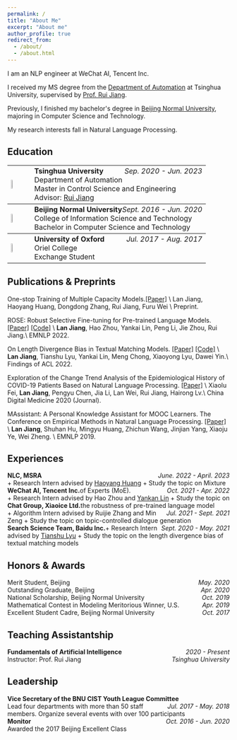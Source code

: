 ```yaml
---
permalink: /
title: "About Me"
excerpt: "About me"
author_profile: true
redirect_from: 
  - /about/
  - /about.html
---
```


I am an NLP engineer at WeChat AI, Tencent Inc.

I received my MS degree from the [Department of Automation](https://www.au.tsinghua.edu.cn/) at Tsinghua University, supervised by [Prof. Rui Jiang](https://www.au.tsinghua.edu.cn/info/1111/1526.htm).

Previously, I finished my bachelor's degree in [Beijing Normal University](https://www.bnu.edu.cn/), majoring in Computer Science and Technology.

My research interests fall in Natural Language Processing.

<!-- What's New ===== -->

<style>
td, th {
   border: none!important;
}
i {
	text-align: right;
	align: right;
}
</style>

Education
---

<table style="border: none!important;">
	  <tbody><tr><td valign="middle" align="left">
	    <img src="http://jiangllan.github.io/images/THU.jpg" width="40%">
	  </td>
	  <td style="width:1px">
	  </td>
	  <td valign="middle" align="left">
	    <div>
        <div style="float:left"><b>Tsinghua University</b></div> <div style="float:right"><i>Sep. 2020 - Jun. 2023</i></div>
        <div style="clear: both"></div>
	    	Department of Automation
        <br>
        Master in Control Science and Engineering
        <br>
		    Advisor: <a href="https://www.au.tsinghua.edu.cn/info/1111/1526.htm">Rui Jiang</a>
        <br>
		</div>
	</td></tr></tbody>
	<tbody><tr><td valign="middle" align="left">
	    <img src="http://jiangllan.github.io/images/BNU.jpg" width="40%">
	  </td>
	  <td style="width:1px">
	  </td>
	  <td valign="middle">
	    <div>
	    	<div style="float:left"><b>Beijing Normal University</b></div> <div style="float:right"><i>Sept. 2016 - Jun. 2020</i></div>
				<div style="clear: both"></div>
	    	College of Information Science and Technology
        <br>
         Bachelor in Computer Science and Technology
        <br>
		</div>
	</td></tr></tbody>
	<tbody><tr><td valign="middle" align="left">
	    <img src="http://jiangllan.github.io/images/OXF.jpg" width="40%">
	  </td>
	  <td style="width:1px">
	  </td>
	  <td valign="middle">
	    <div>
        <div style="float:left"><b>University of Oxford</b></div> <div style="float:right"><i>Jul. 2017 - Aug. 2017</i></div>
				<div style="clear: both"></div>
	    	Oriel College
        <br>
         Exchange Student
        <br>
		</div>
	</td></tr></tbody>
</table>


Publications & Preprints
---
One-stop Training of Multiple Capacity Models.[[Paper]](https://arxiv.org/pdf/2305.14066.pdf) \\
Lan Jiang, Haoyang Huang, Dongdong Zhang, Rui Jiang, Furu Wei \\
Preprint.

ROSE: Robust Selective Fine-tuning for Pre-trained Language Models. [[Paper]](https://aclanthology.org/2022.emnlp-main.186.pdf) [[Code]](https://github.com/jiangllan/ROSE) \\
**Lan Jiang**, Hao Zhou, Yankai Lin, Peng Li, Jie Zhou, Rui Jiang.\\
EMNLP 2022.

On Length Divergence Bias in Textual Matching Models. [[Paper]](https://aclanthology.org/2022.findings-acl.330.pdf) [[Code]](https://github.com/jiangllan/LengthBias) \\
**Lan Jiang**, Tianshu Lyu, Yankai Lin, Meng Chong, Xiaoyong Lyu, Dawei Yin.\\
Findings of ACL 2022.

Exploration of the Change Trend Analysis of the Epidemiological History of COVID-19 Patients Based on Natural Language Processing. [[Paper]](https://kns.cnki.net/kcms/detail/detail.aspx?dbcode=CJFD&dbname=CJFDLAST2020&filename=YISZ202005027&uniplatform=NZKPT&v=nplTtNuTmwr66Ho-2sKaOzxX08lbSCl10HGufZNm5UhslzEMtTklVutJrryJ1yw2) \\
Xiaolu Fei, **Lan Jiang**, Pengyu Chen, Jia Li, Lan Wei, Rui Jiang, Hairong Lv.\\
China Digital Medicine 2020 (Journal).

MAssistant: A Personal Knowledge Assistant for MOOC Learners. The Conference on Empirical Methods in Natural Language Processing. [[Paper]](https://aclanthology.org/D19-3023.pdf) \\
**Lan Jiang**, Shuhan Hu, Mingyu Huang, Zhichun Wang, Jinjian Yang, Xiaoju Ye, Wei Zheng. \\
EMNLP 2019.


Experiences
---
<div style="float:left"><b>NLC, MSRA</b></div> <div style="float:right"><i>June. 2022 - April. 2023</i></div>
<br>
+ Research Intern advised by <a href="https://www.microsoft.com/en-us/research/people/haohua/">Haoyang Huang</a>
+ Study the topic on Mixture of Experts (MoE).

<div style="float:left"><b>WeChat AI, Tencent Inc.</b></div> <div style="float:right"><i>Oct. 2021 - Apr. 2022 </i></div>
<br>
+ Research Intern advised by Hao Zhou and <a href="https://linyankai.github.io/">Yankan Lin</a>
+ Study the topic on the robustness of pre-trained language model

<div style="float:left"><b>Chat Group, Xiaoice Ltd.</b></div> <div style="float:right"><i>Jul. 2021 - Sept. 2021</i></div>
<br>
+ Algorithm Intern advised by Ruijie Zhang and Min Zeng
+ Study the topic on topic-controlled dialogue generation

<div style="float:left"><b>Search Science Team, Baidu Inc.</b></div> <div style="float:right"><i>Sept. 2020 - May. 2021</i></div>
<br>
+ Research Intern advised by <a href="https://tianshulyu.github.io/">Tianshu Lyu</a>
+ Study the topic on the length divergence bias of textual matching models


Honors & Awards
---
<div style="float:left">Merit Student, Beijing</div> <div style="float:right"><i>May. 2020</i></div>
<div style="clear: both"></div>
<div style="float:left">Outstanding Graduate, Beijing</div> <div style="float:right"><i>Apr. 2020</i></div>
<div style="clear: both"></div>
<div style="float:left">National Scholarship, Beijing Normal University</div> <div style="float:right"><i>Oct. 2019</i></div>
<div style="clear: both"></div>
<div style="float:left">Mathematical Contest in Modeling Meritorious Winner, U.S.</div> <div style="float:right"><i>Apr. 2019</i></div>
<div style="clear: both"></div>
<div style="float:left">Excellent Student Cadre, Beijing Normal University</div> <div style="float:right"><i>Oct. 2017</i></div>
<br>

Teaching Assistantship
---
<div>
<div style="float:left"><b>Fundamentals of Artificial Intelligence</b></div> <div style="float:right"><i>2020 - Present</i></div>
<div style="clear: both"></div>
<div style="float:left">Instructor: Prof. Rui Jiang</div> <div style="float:right"><i class="latin">Tsinghua University</i></div>
</div>
<br>


Leadership
---
<div>
<div style="float:left"><b>Vice Secretary of the BNU CIST Youth League Committee</b></div> <div style="float:right"><i>Jul. 2017 - May. 2018</i></div>
<br>
Lead four departments with more than 50 staff members. Organize several events with over 100 participants
</div>
<div style="clear: both"></div>
<div>
<div style="float:left"><b>Monitor</b></div> <div style="float:right"><i>Oct. 2016 - Jun. 2020</i></div>
<br>
Awarded the 2017 Beijing Excellent Class
</div>
